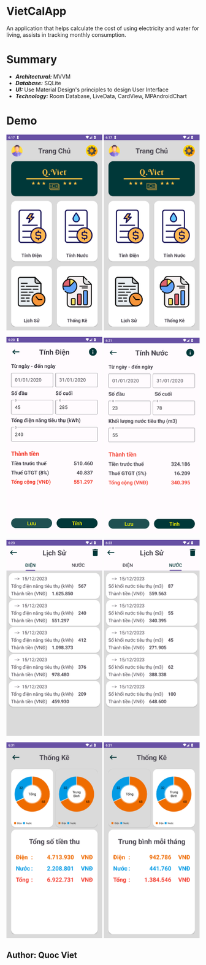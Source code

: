 # VietCalApp
An application that helps calculate the cost of using electricity and water for living, assists in tracking monthly consumption.

# Summary
  - **_Architectural:_** MVVM
  - **_Database:_** SQLite
  - **_UI:_** Use Material Design's principles to design User Interface
  - **_Technology:_** Room Database, LiveData, CardView, MPAndroidChart

# Demo
<img src="https://github.com/QuocViet132/DienNuocApp/blob/master/imageUI/homeUI.png" alt="HomeUI" width="250" /> <img 
src="https://github.com/QuocViet132/DienNuocApp/blob/master/imageUI/homeUI.png" alt="HomeUI" width="250" />

<img src="https://github.com/QuocViet132/DienNuocApp/blob/master/imageUI/calculateElectricBill.png" alt="CalculateElectricUI.png" width="250" /> <img src="https://github.com/QuocViet132/DienNuocApp/blob/master/imageUI/calculateWaterBill.png" alt="CalculateWaterUI" width="250" />

<img src="https://github.com/QuocViet132/DienNuocApp/blob/master/imageUI/historyElectricBill.png" alt="HistoryElectric" width="250" /> <img src="https://github.com/QuocViet132/DienNuocApp/blob/master/imageUI/historyWaterBill.png" alt="HistoryWater" width="250" />

<img src="https://github.com/QuocViet132/DienNuocApp/blob/master/imageUI/statisticTotal.png" alt="StatisticTotal" width="250" /> <img src="https://github.com/QuocViet132/DienNuocApp/blob/master/imageUI/statisticAverage.png" alt="StatisticAverage" width="250" />

## Author: Quoc Viet
